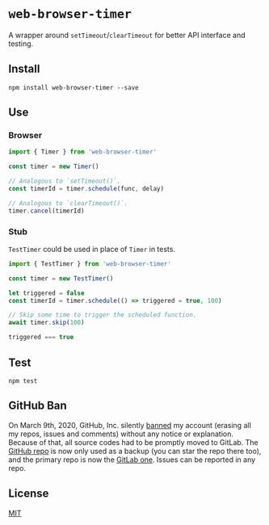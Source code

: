 # `web-browser-timer`

A wrapper around `setTimeout`/`clearTimeout` for better API interface and testing.

## Install

```
npm install web-browser-timer --save
```

## Use

### Browser

```js
import { Timer } from 'web-browser-timer'

const timer = new Timer()

// Analogous to `setTimeout()`.
const timerId = timer.schedule(func, delay)

// Analogous to `clearTimeout()`.
timer.cancel(timerId)
```

### Stub

`TestTimer` could be used in place of `Timer` in tests.

```js
import { TestTimer } from 'web-browser-timer'

const timer = new TestTimer()

let triggered = false
const timerId = timer.schedule(() => triggered = true, 100)

// Skip some time to trigger the scheduled function.
await timer.skip(100)

triggered === true
```

## Test

```
npm test
```

## GitHub Ban

On March 9th, 2020, GitHub, Inc. silently [banned](https://medium.com/@catamphetamine/how-github-blocked-me-and-all-my-libraries-c32c61f061d3) my account (erasing all my repos, issues and comments) without any notice or explanation. Because of that, all source codes had to be promptly moved to GitLab. The [GitHub repo](https://github.com/catamphetamine/web-browser-timer) is now only used as a backup (you can star the repo there too), and the primary repo is now the [GitLab one](https://gitlab.com/catamphetamine/web-browser-timer). Issues can be reported in any repo.

## License

[MIT](LICENSE)